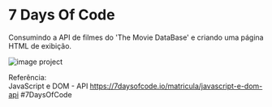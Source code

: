 # 7 Days Of Code

Consumindo a API de filmes do 'The Movie DataBase' e criando uma página HTML de exibição.

![image project](https://github.com/andsantodev/filmespopulares.com.br/tree/master/images/filmes-populares.png)

Referência: <br>
JavaScript e DOM - API
https://7daysofcode.io/matricula/javascript-e-dom-api
#7DaysOfCode

